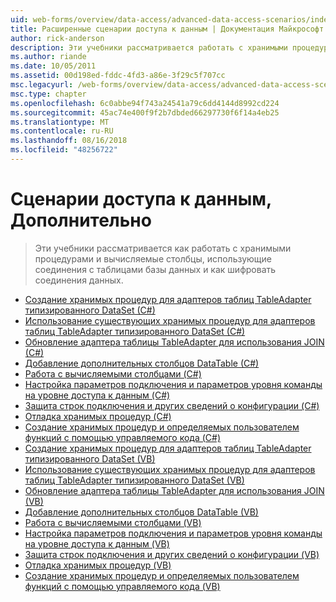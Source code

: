 ```yaml
---
uid: web-forms/overview/data-access/advanced-data-access-scenarios/index
title: Расширенные сценарии доступа к данным | Документация Майкрософт
author: rick-anderson
description: Эти учебники рассматривается работать с хранимыми процедурами и вычисляемые столбцы, использующие соединения с таблицами базы данных и шифрование сведений о соединении данных...
ms.author: riande
ms.date: 10/05/2011
ms.assetid: 00d198ed-fddc-4fd3-a86e-3f29c5f707cc
msc.legacyurl: /web-forms/overview/data-access/advanced-data-access-scenarios
msc.type: chapter
ms.openlocfilehash: 6c0abbe94f743a24541a79c6dd4144d8992cd224
ms.sourcegitcommit: 45ac74e400f9f2b7dbded66297730f6f14a4eb25
ms.translationtype: MT
ms.contentlocale: ru-RU
ms.lasthandoff: 08/16/2018
ms.locfileid: "48256722"
---
```

<a name="advanced-data-access-scenarios"></a>Сценарии доступа к данным, Дополнительно
====================
> Эти учебники рассматривается как работать с хранимыми процедурами и вычисляемые столбцы, использующие соединения с таблицами базы данных и как шифровать соединения данных.


- [Создание хранимых процедур для адаптеров таблиц TableAdapter типизированного DataSet (C#)](creating-new-stored-procedures-for-the-typed-dataset-s-tableadapters-cs.md)
- [Использование существующих хранимых процедур для адаптеров таблиц TableAdapter типизированного DataSet (C#)](using-existing-stored-procedures-for-the-typed-dataset-s-tableadapters-cs.md)
- [Обновление адаптера таблицы TableAdapter для использования JOIN (C#)](updating-the-tableadapter-to-use-joins-cs.md)
- [Добавление дополнительных столбцов DataTable (C#)](adding-additional-datatable-columns-cs.md)
- [Работа с вычисляемыми столбцами (C#)](working-with-computed-columns-cs.md)
- [Настройка параметров подключения и параметров уровня команды на уровне доступа к данным (C#)](configuring-the-data-access-layer-s-connection-and-command-level-settings-cs.md)
- [Защита строк подключения и других сведений о конфигурации (C#)](protecting-connection-strings-and-other-configuration-information-cs.md)
- [Отладка хранимых процедур (C#)](debugging-stored-procedures-cs.md)
- [Создание хранимых процедур и определяемых пользователем функций с помощью управляемого кода (C#)](creating-stored-procedures-and-user-defined-functions-with-managed-code-cs.md)
- [Создание хранимых процедур для адаптеров таблиц TableAdapter типизированного DataSet (VB)](creating-new-stored-procedures-for-the-typed-dataset-s-tableadapters-vb.md)
- [Использование существующих хранимых процедур для адаптеров таблиц TableAdapter типизированного DataSet (VB)](using-existing-stored-procedures-for-the-typed-dataset-s-tableadapters-vb.md)
- [Обновление адаптера таблицы TableAdapter для использования JOIN (VB)](updating-the-tableadapter-to-use-joins-vb.md)
- [Добавление дополнительных столбцов DataTable (VB)](adding-additional-datatable-columns-vb.md)
- [Работа с вычисляемыми столбцами (VB)](working-with-computed-columns-vb.md)
- [Настройка параметров подключения и параметров уровня команды на уровне доступа к данным (VB)](configuring-the-data-access-layer-s-connection-and-command-level-settings-vb.md)
- [Защита строк подключения и других сведений о конфигурации (VB)](protecting-connection-strings-and-other-configuration-information-vb.md)
- [Отладка хранимых процедур (VB)](debugging-stored-procedures-vb.md)
- [Создание хранимых процедур и определяемых пользователем функций с помощью управляемого кода (VB)](creating-stored-procedures-and-user-defined-functions-with-managed-code-vb.md)
